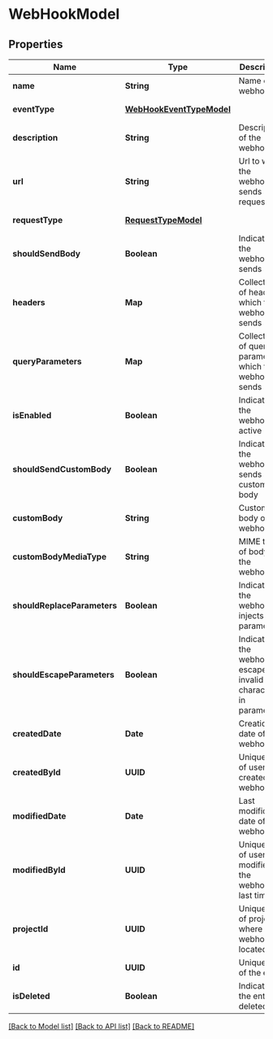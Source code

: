 # WebHookModel
## Properties

| Name | Type | Description | Notes |
|------------ | ------------- | ------------- | -------------|
| **name** | **String** | Name of the webhook | [default to null] |
| **eventType** | [**WebHookEventTypeModel**](WebHookEventTypeModel.md) |  | [default to null] |
| **description** | **String** | Description of the webhook | [optional] [default to null] |
| **url** | **String** | Url to which the webhook sends request | [default to null] |
| **requestType** | [**RequestTypeModel**](RequestTypeModel.md) |  | [default to null] |
| **shouldSendBody** | **Boolean** | Indicates if the webhook sends body | [default to null] |
| **headers** | **Map** | Collection of headers which the webhook sends | [optional] [default to null] |
| **queryParameters** | **Map** | Collection of query parameters which the webhook sends | [optional] [default to null] |
| **isEnabled** | **Boolean** | Indicates if the webhook is active | [default to null] |
| **shouldSendCustomBody** | **Boolean** | Indicates if the webhook sends custom body | [default to null] |
| **customBody** | **String** | Custom body of the webhook | [optional] [default to null] |
| **customBodyMediaType** | **String** | MIME type of body of the webhook | [optional] [default to null] |
| **shouldReplaceParameters** | **Boolean** | Indicates if the webhook injects parameters | [default to null] |
| **shouldEscapeParameters** | **Boolean** | Indicates if the webhook escapes invalid characters in parameters | [default to null] |
| **createdDate** | **Date** | Creation date of the webhook | [default to null] |
| **createdById** | **UUID** | Unique ID of user who created the webhook | [default to null] |
| **modifiedDate** | **Date** | Last modification date of the webhook | [optional] [default to null] |
| **modifiedById** | **UUID** | Unique ID of user who modified the webhook last time | [optional] [default to null] |
| **projectId** | **UUID** | Unique ID of project where the webhook is located | [default to null] |
| **id** | **UUID** | Unique ID of the entity | [default to null] |
| **isDeleted** | **Boolean** | Indicates if the entity is deleted | [default to null] |

[[Back to Model list]](../README.md#documentation-for-models) [[Back to API list]](../README.md#documentation-for-api-endpoints) [[Back to README]](../README.md)

